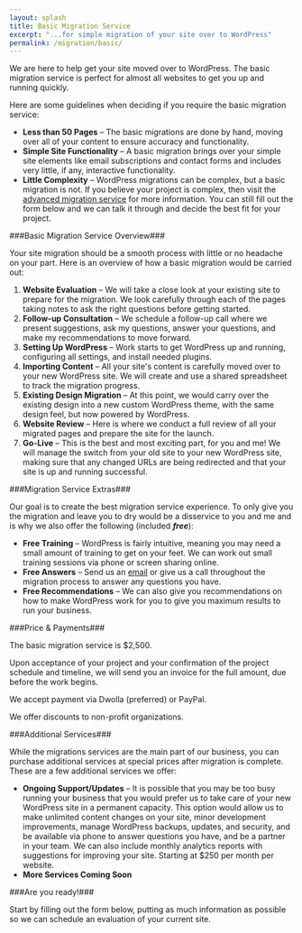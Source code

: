 ```yaml
---
layout: splash
title: Basic Migration Service
excerpt: "...for simple migration of your site over to WordPress"
permalink: /migration/basic/
---
```


We are here to help get your site moved over to WordPress.  The basic migration service is perfect for almost all websites to get you up and running quickly.

Here are some guidelines when deciding if you require the basic migration service:

  - **Less than 50 Pages** – The basic migrations are done by hand, moving over all of your content to ensure accuracy and functionality.
  - **Simple Site Functionality** – A basic migration brings over your simple site elements like email subscriptions and contact forms and includes very little, if any, interactive functionality.
  - **Little Complexity** – WordPress migrations can be complex, but a basic migration is not. If you believe your project is complex, then visit the [advanced migration service](http://mikefontenot.me/migration/advanced) for more information.  You can still fill out the form below and we can talk it through and decide the best fit for your project.

###Basic Migration Service Overview###

Your site migration should be a smooth process with little or no headache on your part. Here is an overview of how a basic migration would be carried out:

  1. **Website Evaluation** – We will take a close look at your existing site to prepare for the migration. We look carefully through each of the pages taking notes to ask the right questions before getting started.
  2. **Follow-up Consultation** – We schedule a follow-up call where we present suggestions, ask my questions, answer your questions, and make my recommendations to move forward.
  2. **Setting Up WordPress** – Work starts to get WordPress up and running, configuring all settings, and install needed plugins.
  3. **Importing Content** – All your site's content is carefully moved over to your new WordPress site. We will create and use a shared spreadsheet to track the migration progress.
  4. **Existing Design Migration** – At this point, we would carry over the existing design into a new custom WordPress theme, with the same design feel, but now powered by WordPress.
  5. **Website Review** – Here is where we conduct a full review of all your migrated pages and prepare the site for the launch.
  6. **Go-Live** – This is the best and most exciting part, for you and me!  We will manage the switch from your old site to your new WordPress site, making sure that any changed URLs are being redirected and that your site is up and running successful.

###Migration Service Extras###

Our goal is to create the best migration service experience. To only give you the migration and leave you to dry would be a disservice to you and me and is why we also offer the following (included ***free***):

  - **Free Training** – WordPress is fairly intuitive, meaning you may need a small amount of training to get on your feet.  We can work out small training sessions via phone or screen sharing online.
  - **Free Answers** – Send us an [email](http://mikefontenot.me/contact) or give us a call throughout the migration process to answer any questions you have.
  - **Free Recommendations** – We can also give you recommendations on how to make WordPress work for you to give you maximum results to run your business.

###Price & Payments###

The basic migration service is $2,500.

Upon acceptance of your project and your confirmation of the project schedule and timeline, we will send you an invoice for the full amount, due before the work begins.

We accept payment via Dwolla (preferred) or PayPal.

We offer discounts to non-profit organizations.

###Additional Services###

While the migrations services are the main part of our business, you can purchase additional services at special prices after migration is complete. These are a few additional services we offer:

  - **Ongoing Support/Updates** – It is possible that you may be too busy running your business that you would prefer us to take care of your new WordPress site in a permanent capacity.  This option would allow us to make unlimited content changes on your site, minor development improvements, manage WordPress backups, updates, and security, and be available via phone to answer questions you have, and be a partner in your team.  We can also include monthly analytics reports with suggestions for improving your site.  Starting at $250 per month per website.
  - **More Services Coming Soon**

###Are you ready!###

Start by filling out the form below, putting as much information as possible so we can schedule an evaluation of your current site.
